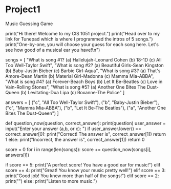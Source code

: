 # Project1
Music Guessing Game

print("Hi there! Welcome to my CIS 1051 project.")
print("Head over to my link for Tunepad which is where I programmed the intros of 5 songs.")
print("One-by-one, you will choose your guess for each song here. Let's see how good of a musical ear you have!\n")

songs = [
    "What is song #1? (a) Hallelujah-Leonard Cohen (b) 18-1D (c) All Too Well-Taylor Swift",
    "What is song #2? (a) Beautiful Girls-Sean Kingston (b) Baby-Justin Bieber (c) Barbie Girl-Aqua",
    "What is song #3? (a) That's Amore-Dean Martin (b) Material Girl-Madonna (c) Mamma Mia-ABBA",
    "What is song #4? (a) Forever-Beach Boys (b) Let It Be-Beatles (c) Love in Vain-Rolling Stones",
    "What is song #5? (a) Another One Bites The Dust-Queen (b) Levitating-Dua Lipa (c) Roxanne-The Police"
]

answers = [
    ("c", "All Too Well-Taylor Swift"),
    ("b", "Baby-Justin Bieber"),
    ("c", "Mamma Mia-ABBA"),
    ("b", "Let It Be-The Beatles"),
    ("a", "Another One Bites The Dust-Queen")
    ]

def question_now(question, correct_answer):
    print(question)
    user_answer = input("Enter your answer (a,b, or c): ")
    if user_answer.lower() == correct_answer[0]:
        print("Correct! The answer is", correct_answer[1])
        return 1
    else:
        print("Incorrect, the answer is", correct_answer[1])
        return 0

score = 0
for i in range(len(songs)):
    score += question_now(songs[i], answers[i])

if score == 5:
    print("A perfect score! You have a good ear for music!")
elif score == 4:
    print("Great! You know your music pretty well!")
elif score == 3:
    print("Good job! You knew more than half of the songs!")
elif score == 2:
    print("")
else:
    print("Listen to more music.")
